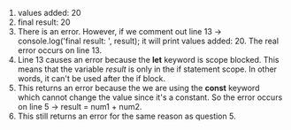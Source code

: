 1. values added:  20
2. final result:  20
3. There is an error. However, if we comment out line 13 -> console.log('final result: ', result); it will print values added:  20. The real error occurs on line 13.
4. Line 13 causes an error because the **let** keyword is scope blocked. This means that the variable *result* is only in the if statement scope. In other words, it can't be used after the if block.
5. This returns an error because the we are using the **const** keyword which cannot change the value since it's a constant. So the error occurs on line 5 -> result = num1 + num2. 
6. This still returns an error for the same reason as question 5. 
